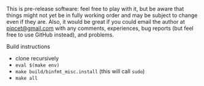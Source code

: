 This is pre-release software: feel free to play with it, but be aware that things might not yet be in fully working order and may be subject to change even if they are. Also, it would be great if you could email the author at pipcet@gmail.com with any comments, experiences, bug reports (but feel free to use GitHub instead), and problems.

Build instructions

 * clone recursively
 * `eval $(make env)`
 * `make build/binfmt_misc.install` (this will call `sudo`)
 * `make all`
